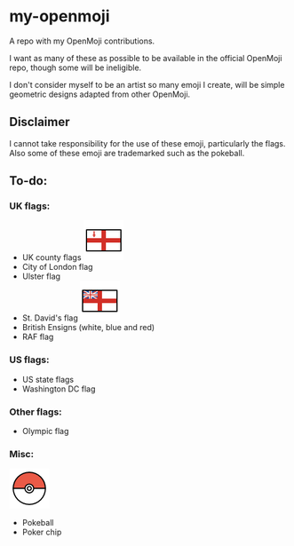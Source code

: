 # my-openmoji
A repo with my OpenMoji contributions. 

I want as many of these as possible to be available in the official OpenMoji repo, though some will be ineligible.

I don't consider myself to be an artist so many emoji I create, will be simple geometric designs adapted from other OpenMoji.

## Disclaimer

I cannot take responsibility for the use of these emoji, particularly the flags. Also some of these emoji are trademarked such as the pokeball.

## To-do:

### UK flags:
* UK county flags
![City of London flag](https://github.com/inferno986return/my-openmoji/blob/master/png/city_of_london_OpenMoji.png)
* City of London flag
* Ulster flag
* St. David's flag
![White Ensign](https://github.com/inferno986return/my-openmoji/blob/master/png/white_ensign_OpenMoji.png)
* British Ensigns (white, blue and red)
* RAF flag

### US flags:
* US state flags
* Washington DC flag

### Other flags:
* Olympic flag

### Misc:
![Pokeball](https://github.com/inferno986return/my-openmoji/blob/master/png/openmoji_pokeball.png)
* Pokeball
* Poker chip